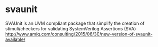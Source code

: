 # svaunit
SVAUnit is an UVM compliant package that simplify the creation of stimuli/checkers for validating SystemVerilog Assertions (SVA)
http://www.amiq.com/consulting/2015/06/30/new-version-of-svaunit-available/
